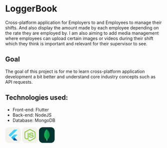 # LoggerBook

Cross-platform application for Employers to and Employees to manage their shifts. And also display the amount made by each employee depending on the rate they are employed by. I am also aiming to add media management where employees can upload certain images or videos during their shift which they think is important and relevant for their supervisor to see. 

## Goal
The goal of this project is for me to learn cross-platform application development a bit better and understand core industry concepts such as API requests. 

## Technologies used:

- Front-end: Flutter 
- Back-end: NodeJS
- Database: MongoDB

<img src = "https://raw.githubusercontent.com/tandpfun/skill-icons/65dea6c4eaca7da319e552c09f4cf5a9a8dab2c8/icons/Flutter-Light.svg" height = 50 width = 50> 
<img src = "https://raw.githubusercontent.com/tandpfun/skill-icons/65dea6c4eaca7da319e552c09f4cf5a9a8dab2c8/icons/NodeJS-Light.svg" height = 50 width = 50>
<img src = "https://raw.githubusercontent.com/tandpfun/skill-icons/65dea6c4eaca7da319e552c09f4cf5a9a8dab2c8/icons/MongoDB.svg" height = 50 width = 50>